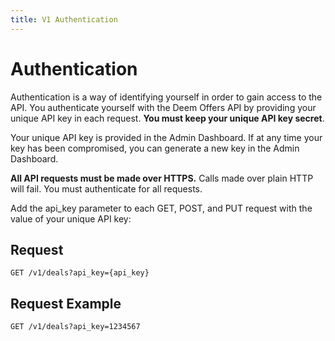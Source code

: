 ```yaml
---
title: V1 Authentication
---
```


# Authentication

Authentication is a way of identifying yourself in order to gain access to the API. You authenticate yourself with the Deem Offers API by providing your unique API key in each request. <b>You must keep your unique API key secret</b>.

Your unique API key is provided in the Admin Dashboard. If at any time your key has been compromised, you can generate a new key in the Admin Dashboard.

<b>All API requests must be made over HTTPS.</b> Calls made over plain HTTP will fail. You must authenticate for all requests.

Add the api_key parameter to each GET, POST, and PUT request with the value of your unique API key:

## Request
	
	GET /v1/deals?api_key={api_key}

## Request Example

	GET /v1/deals?api_key=1234567
